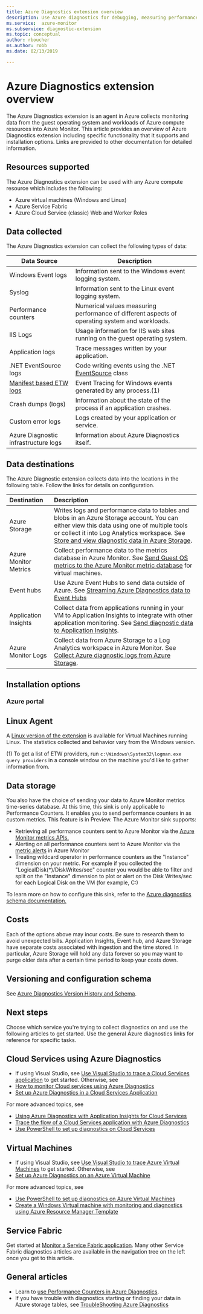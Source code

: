 ```yaml
---
title: Azure Diagnostics extension overview
description: Use Azure diagnostics for debugging, measuring performance, monitoring, traffic analysis in cloud services, virtual machines and service fabric
ms.service:  azure-monitor
ms.subservice: diagnostic-extension
ms.topic: conceptual
author: rboucher
ms.author: robb
ms.date: 02/13/2019

---
```


# Azure Diagnostics extension overview
The Azure Diagnostics extension is an agent in Azure collects monitoring data from the guest operating system and workloads of Azure compute resources into Azure Monitor. This article provides an overview of Azure Diagnostics extension including specific functionality that it supports and installation options. Links are provided to other documentation for detailed information.


## Resources supported
The Azure Diagnostics extension can be used with any Azure compute resource which includes the following:

- Azure virtual machines (Windows and Linux)
- Azure Service Fabric
- Azure Cloud Service (classic) Web and Worker Roles 

## Data collected
The Azure Diagnostics extension can collect the following types of data:

| Data Source | Description |
| --- | --- |
| Windows Event logs   | Information sent to the Windows event logging system. |
| Syslog               | Information sent to the Linux event logging system.   |
| Performance counters | Numerical values measuring performance of different aspects of operating system and workloads. |
| IIS Logs             | Usage information for IIS web sites running on the guest operating system. |
| Application logs     | Trace messages written by your application. |
| .NET EventSource logs |Code writing events using the .NET [EventSource](https://msdn.microsoft.com/library/system.diagnostics.tracing.eventsource.aspx) class |
| [Manifest based ETW logs](https://docs.microsoft.com/windows/desktop/etw/about-event-tracing) |Event Tracing for Windows events generated by any process.(1) |
| Crash dumps (logs)   | Information about the state of the process if an application crashes. |
| Custom error logs    | Logs created by your application or service. |
| Azure Diagnostic infrastructure logs | Information about Azure Diagnostics itself. |


## Data destinations
The Azure Diagnostic extension collects data into the locations in the following table. Follow the links for details on configuration.

| Destination | Description |
|:---|:---|
| Azure Storage | Writes logs and performance data to tables and blobs in an Azure Storage account. You can either view this data using one of multiple tools or collect it into Log Analytics workspace. See [Store and view diagnostic data in Azure Storage](diagnostics-extension-to-storage.md). |
| Azure Monitor Metrics | Collect performance data to the metrics database in Azure Monitor. See [Send Guest OS metrics to the Azure Monitor metric database](collect-custom-metrics-guestos-resource-manager-vm.md) for virtual machines.  |
| Event hubs | Use Azure Event Hubs to send data outside of Azure. See [Streaming Azure Diagnostics data to Event Hubs](diagnostics-extension-stream-event-hubs.md) |
| Application Insights | Collect data from applications running in your VM to Application Insights to integrate with other application monitoring. See [Send diagnostic data to Application Insights](diagnostics-extension-to-application-insights.md). |
| Azure Monitor Logs | Collect data from Azure Storage to a Log Analytics workspace in Azure Monitor. See [Collect Azure diagnostic logs from Azure Storage](azure-storage-iis-table). |


## Installation options

### Azure portal


## Linux Agent
A [Linux version of the extension](../../virtual-machines/extensions/diagnostics-linux.md) is available for Virtual Machines running Linux. The statistics collected and behavior vary from the Windows version.



(1) To get a list of ETW providers, run `c:\Windows\System32\logman.exe query providers` in a console window on the machine you'd like to gather information from.

## Data storage





You also have the choice of sending your data to Azure Monitor metrics time-series database. At this time, this sink is only applicable to Performance Counters. It enables you to send performance counters in as custom metrics. This feature is in Preview. The Azure Monitor sink supports:
* Retrieving all performance counters sent to Azure Monitor via the [Azure Monitor metrics APIs.](https://docs.microsoft.com/rest/api/monitor/)
* Alerting on all performance counters sent to Azure Monitor via the [metric alerts](../../azure-monitor/platform/alerts-overview.md) in Azure Monitor
* Treating wildcard operator in performance counters as the "Instance" dimension on your metric.  For example if you collected the "LogicalDisk(\*)/DiskWrites/sec" counter you would be able to filter and split on the "Instance" dimension to plot or alert on the Disk Writes/sec for each Logical Disk on the VM (for example, C:)

To learn more on how to configure this sink, refer to the [Azure diagnostics schema documentation.](diagnostics-extension-schema-1dot3.md)

## Costs
Each of the options above may incur costs. Be sure to research them to avoid unexpected bills.  Application Insights, Event hub, and Azure Storage have separate costs associated with ingestion and the time stored. In particular, Azure Storage will hold any data forever so you may want to purge older data after a certain time period to keep your costs down.    

## Versioning and configuration schema
See [Azure Diagnostics Version History and Schema](diagnostics-extension-schema.md).


## Next steps
Choose which service you're trying to collect diagnostics on and use the following articles to get started. Use the general Azure diagnostics links for reference for specific tasks.

## Cloud Services using Azure Diagnostics
* If using Visual Studio, see [Use Visual Studio to trace a Cloud Services application](/visualstudio/azure/vs-azure-tools-debug-cloud-services-virtual-machines) to get started. Otherwise, see
* [How to monitor Cloud services using Azure Diagnostics](../../cloud-services/cloud-services-how-to-monitor.md)
* [Set up Azure Diagnostics in a Cloud Services Application](../../cloud-services/cloud-services-dotnet-diagnostics.md)

For more advanced topics, see

* [Using Azure Diagnostics with Application Insights for Cloud Services](../../azure-monitor/app/cloudservices.md)
* [Trace the flow of a Cloud Services application with Azure Diagnostics](../../cloud-services/cloud-services-dotnet-diagnostics-trace-flow.md)
* [Use PowerShell to set up diagnostics on Cloud Services](../../virtual-machines/extensions/diagnostics-windows.md?toc=%2fazure%2fvirtual-machines%2fwindows%2ftoc.json)

## Virtual Machines
* If using Visual Studio, see [Use Visual Studio to trace Azure Virtual Machines](/visualstudio/azure/vs-azure-tools-debug-cloud-services-virtual-machines) to get started. Otherwise, see
* [Set up Azure Diagnostics on an Azure Virtual Machine](/azure/virtual-machines/extensions/diagnostics-windows)

For more advanced topics, see

* [Use PowerShell to set up diagnostics on Azure Virtual Machines](../../virtual-machines/extensions/diagnostics-windows.md?toc=%2fazure%2fvirtual-machines%2fwindows%2ftoc.json)
* [Create a Windows Virtual machine with monitoring and diagnostics using Azure Resource Manager Template](../../virtual-machines/extensions/diagnostics-template.md?toc=%2fazure%2fvirtual-machines%2fwindows%2ftoc.json)

## Service Fabric
Get started at [Monitor a Service Fabric application](../../service-fabric/service-fabric-diagnostics-how-to-monitor-and-diagnose-services-locally.md). Many other Service Fabric diagnostics articles are available in the navigation tree on the left once you get to this article.

## General articles
* Learn to [use Performance Counters in Azure Diagnostics](../../cloud-services/diagnostics-performance-counters.md).
* If you have trouble with diagnostics starting or finding your data in Azure storage tables, see [TroubleShooting Azure Diagnostics](diagnostics-extension-troubleshooting.md)


